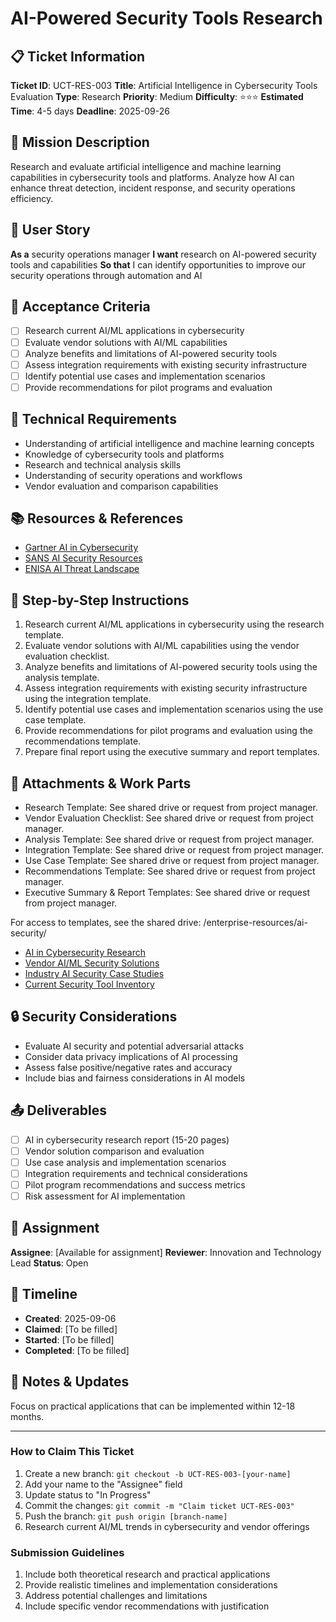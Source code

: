 # AI-Powered Security Tools Research

## 📋 Ticket Information

**Ticket ID**: UCT-RES-003
**Title**: Artificial Intelligence in Cybersecurity Tools Evaluation
**Type**: Research
**Priority**: Medium
**Difficulty**: ⭐⭐⭐
**Estimated Time**: 4-5 days
**Deadline**: 2025-09-26

## 🎯 Mission Description

Research and evaluate artificial intelligence and machine learning capabilities in cybersecurity tools and platforms. Analyze how AI can enhance threat detection, incident response, and security operations efficiency.

## 👤 User Story

**As a** security operations manager
**I want** research on AI-powered security tools and capabilities
**So that** I can identify opportunities to improve our security operations through automation and AI

## 📝 Acceptance Criteria

- [ ] Research current AI/ML applications in cybersecurity
- [ ] Evaluate vendor solutions with AI/ML capabilities
- [ ] Analyze benefits and limitations of AI-powered security tools
- [ ] Assess integration requirements with existing security infrastructure
- [ ] Identify potential use cases and implementation scenarios
- [ ] Provide recommendations for pilot programs and evaluation

## 🔧 Technical Requirements

- Understanding of artificial intelligence and machine learning concepts
- Knowledge of cybersecurity tools and platforms
- Research and technical analysis skills
- Understanding of security operations and workflows
- Vendor evaluation and comparison capabilities

## 📚 Resources & References

- [Gartner AI in Cybersecurity](https://www.gartner.com/en/information-technology/insights/artificial-intelligence)
- [SANS AI Security Resources](https://www.sans.org/cyber-security-courses/ai-security/)
- [ENISA AI Threat Landscape](https://www.enisa.europa.eu/publications/artificial-intelligence-threat-landscape)

## 📝 Step-by-Step Instructions

1. Research current AI/ML applications in cybersecurity using the research template.
2. Evaluate vendor solutions with AI/ML capabilities using the vendor evaluation checklist.
3. Analyze benefits and limitations of AI-powered security tools using the analysis template.
4. Assess integration requirements with existing security infrastructure using the integration template.
5. Identify potential use cases and implementation scenarios using the use case template.
6. Provide recommendations for pilot programs and evaluation using the recommendations template.
7. Prepare final report using the executive summary and report templates.

## 📎 Attachments & Work Parts

- Research Template: See shared drive or request from project manager.
- Vendor Evaluation Checklist: See shared drive or request from project manager.
- Analysis Template: See shared drive or request from project manager.
- Integration Template: See shared drive or request from project manager.
- Use Case Template: See shared drive or request from project manager.
- Recommendations Template: See shared drive or request from project manager.
- Executive Summary & Report Templates: See shared drive or request from project manager.

For access to templates, see the shared drive: /enterprise-resources/ai-security/

- [AI in Cybersecurity Research](academic-sources)
- [Vendor AI/ML Security Solutions](various-vendors)
- [Industry AI Security Case Studies](analyst-reports)
- [Current Security Tool Inventory](internal-documentation)

## 🔒 Security Considerations

- Evaluate AI security and potential adversarial attacks
- Consider data privacy implications of AI processing
- Assess false positive/negative rates and accuracy
- Include bias and fairness considerations in AI models

## 📤 Deliverables

- [ ] AI in cybersecurity research report (15-20 pages)
- [ ] Vendor solution comparison and evaluation
- [ ] Use case analysis and implementation scenarios
- [ ] Integration requirements and technical considerations
- [ ] Pilot program recommendations and success metrics
- [ ] Risk assessment for AI implementation

## 👥 Assignment

**Assignee**: [Available for assignment]
**Reviewer**: Innovation and Technology Lead
**Status**: Open

## 📅 Timeline

- **Created**: 2025-09-06
- **Claimed**: [To be filled]
- **Started**: [To be filled]
- **Completed**: [To be filled]

## 💬 Notes & Updates

Focus on practical applications that can be implemented within 12-18 months.

---

### How to Claim This Ticket

1. Create a new branch: `git checkout -b UCT-RES-003-[your-name]`
2. Add your name to the "Assignee" field
3. Update status to "In Progress"
4. Commit the changes: `git commit -m "Claim ticket UCT-RES-003"`
5. Push the branch: `git push origin [branch-name]`
6. Research current AI/ML trends in cybersecurity and vendor offerings

### Submission Guidelines

1. Include both theoretical research and practical applications
2. Provide realistic timelines and implementation considerations
3. Address potential challenges and limitations
4. Include specific vendor recommendations with justification
